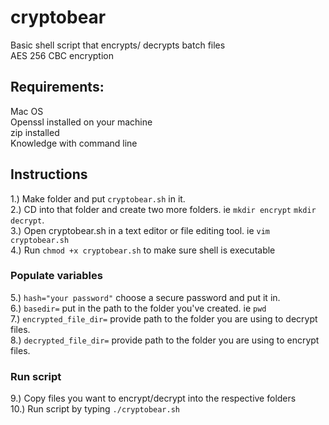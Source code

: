 # cryptobear
Basic shell script that encrypts/ decrypts batch files  
AES 256 CBC encryption

## Requirements:

Mac OS  
Openssl installed on your machine  
zip installed  
Knowledge with command line  

## Instructions

1.) Make folder and put `cryptobear.sh` in it.  
2.) CD into that folder and create two more folders. ie `mkdir encrypt` `mkdir decrypt`.  
3.) Open cryptobear.sh in a text editor or file editing tool. ie `vim cryptobear.sh`  
4.) Run `chmod +x cryptobear.sh` to make sure shell is executable  

### Populate variables
5.) `hash="your password"` choose a secure password and put it in.  
6.) `basedir=` put in the path to the folder you've created. ie `pwd`  
7.) `encrypted_file_dir=` provide path to the folder you are using to decrypt files.  
8.) `decrypted_file_dir=` provide path to the folder you are using to encrypt files.  

### Run script
9.) Copy files you want to encrypt/decrypt into the respective folders  
10.) Run script by typing `./cryptobear.sh`  
